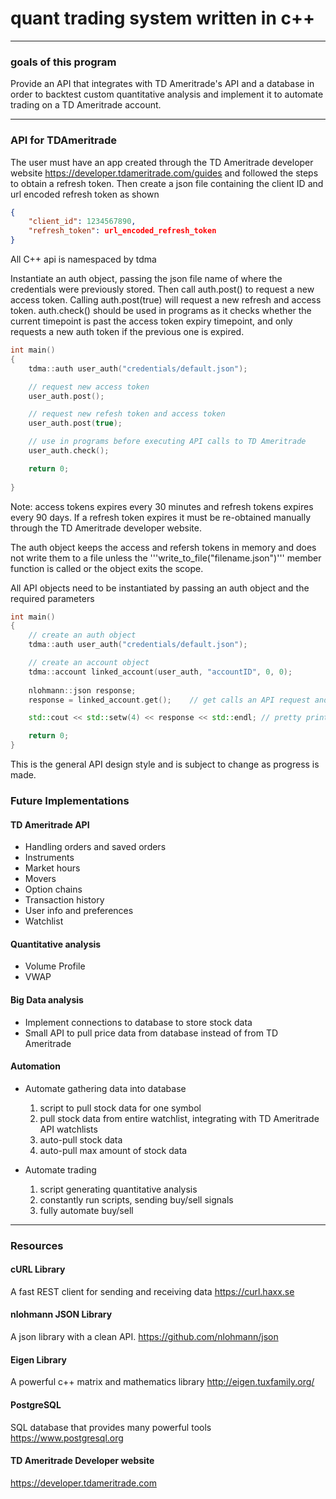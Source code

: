 # quant trading system written in c++
___

### goals of this program
Provide an API that integrates with TD Ameritrade's API and a database in order to backtest custom
quantitative analysis and implement it to automate trading on a TD Ameritrade account.

___

### API for TDAmeritrade
The user must have an app created through the TD Ameritrade developer website
<https://developer.tdameritrade.com/guides>
and followed the steps to obtain a refresh token. Then create a json file containing the
client ID and url encoded refresh token as shown

```json
{
    "client_id": 1234567890,
    "refresh_token": url_encoded_refresh_token
}
```

All C++ api is namespaced by tdma

Instantiate an auth object, passing the json file name of where the credentials were previously
stored. Then call auth.post() to request a new access token. Calling auth.post(true) will request
a new refresh and access token.
auth.check() should be used in programs as it checks whether the current timepoint is past the
access token expiry timepoint, and only requests a new auth token if the previous one is expired.
 

```cpp
int main()
{
    tdma::auth user_auth("credentials/default.json");

    // request new access token
    user_auth.post();

    // request new refesh token and access token
    user_auth.post(true);

    // use in programs before executing API calls to TD Ameritrade
    user_auth.check();

    return 0;
    
}
```

Note: access tokens expires every 30 minutes and refresh tokens expires every 90 days.
If a refresh token expires it must be re-obtained manually through the TD Ameritrade developer website.

The auth object keeps the access and refersh tokens in memory and does not write them to a file
unless the '''write_to_file("filename.json")''' member function is called or the object exits the scope.

All API objects need to be instantiated by passing an auth object and the required parameters

```cpp
int main()
{
    // create an auth object
    tdma::auth user_auth("credentials/default.json");

    // create an account object
    tdma::account linked_account(user_auth, "accountID", 0, 0);
   
    nlohmann::json response;
    response = linked_account.get();    // get calls an API request and returns a json object

    std::cout << std::setw(4) << response << std::endl; // pretty print the json object to terminal

    return 0;
}
```

This is the general API design style and is subject to change as progress is made.

### Future Implementations
#### TD Ameritrade API
- Handling orders and saved orders
- Instruments
- Market hours
- Movers
- Option chains
- Transaction history
- User info and preferences
- Watchlist

#### Quantitative analysis
- Volume Profile
- VWAP

#### Big Data analysis
- Implement connections to database to store stock data
- Small API to pull price data from database instead of from TD Ameritrade

#### Automation
- Automate gathering data into database
    1. script to pull stock data for one symbol
    2. pull stock data from entire watchlist, integrating with TD Ameritrade API watchlists
    3. auto-pull stock data
    4. auto-pull max amount of stock data

- Automate trading
    1. script generating quantitative analysis
    2. constantly run scripts, sending buy/sell signals
    3. fully automate buy/sell

___

### Resources
#### cURL Library
A fast REST client for sending and receiving data
<https://curl.haxx.se>

#### nlohmann JSON Library
A json library with a clean API.
<https://github.com/nlohmann/json>

#### Eigen Library
A powerful c++ matrix and mathematics library
<http://eigen.tuxfamily.org/>

#### PostgreSQL
SQL database that provides many powerful tools
<https://www.postgresql.org>

#### TD Ameritrade Developer website
<https://developer.tdameritrade.com>
